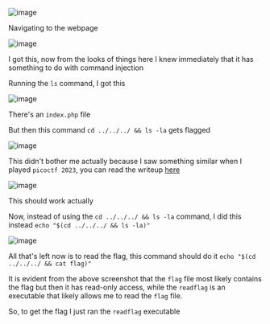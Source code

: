 ![image](https://github.com/user-attachments/assets/d4d99342-4666-4db5-bee8-bc4f1c2828cc)

Navigating to the webpage

![image](https://github.com/user-attachments/assets/9750472d-b36c-42df-8297-537ccf48424e)

I got this, now from the looks of things here I knew immediately that it has something to do with command injection

Running the `ls` command, I got this

![image](https://github.com/user-attachments/assets/a7688e55-0511-4591-a304-7ce67bd598a2)

There's an `index.php` file

But then this command `cd ../../../ && ls -la` gets flagged

![image](https://github.com/user-attachments/assets/8ae8addb-373d-4572-8a90-ec67fc8735f6)

This didn't bother me actually because I saw something similar when I played `picoctf 2023`, you can read the writeup [here](https://github.com/BlackAnon22/BlackAnon22.github.io/blob/main/posts/CTF%20Competitions/picoCTF_2023.md)

![image](https://github.com/user-attachments/assets/1ee40418-34f7-43b5-8bb4-fa3cf7ef9842)

This should work actually

Now, instead of using the `cd ../../../ && ls -la` command, I did this instead `echo "$(cd ../../../ && ls -la)"`

![image](https://github.com/user-attachments/assets/fb51142f-94cf-44c7-b1c9-5d1cfdb3ea6b)

All that's left now is to read the flag, this command should do it `echo "$(cd ../../../ && cat flag)"`

It is evident from the above screenshot that the `flag` file most likely contains the flag but then it has read-only access, while the `readflag` is an executable that likely allows me to read the `flag` file.

So, to get the flag I just ran the `readflag` executable
























